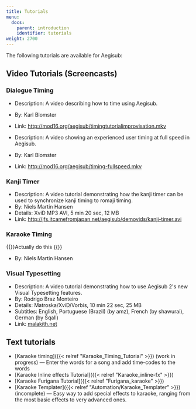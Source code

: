 ```yaml
---
title: Tutorials
menu:
  docs:
    parent: introduction
    identifier: tutorials
weight: 2700
---
```


The following tutorials are available for Aegisub:

## Video Tutorials (Screencasts)

### Dialogue Timing

- Description: A video describing how to time using Aegisub.

- By: Karl Blomster

- Link: <http://mod16.org/aegisub/timingtutorialimprovisation.mkv>

- Description: A video showing an experienced user timing at full speed in Aegisub.

- By: Karl Blomster

- Link: <http://mod16.org/aegisub/timing-fullspeed.mkv>

### Kanji Timer

- Description: A video tutorial demonstrating how the kanji timer can be used to synchronize kanji timing to romaji timing.
- By: Niels Martin Hansen
- Details: XviD MP3 AVI, 5 min 20 sec, 12 MB
- Link: <http://jfs.itcamefromjapan.net/aegisub/demovids/kanji-timer.avi>

### Karaoke Timing

{{<todo>}}Actually do this {{</todo>}}

- By: Niels Martin Hansen

### Visual Typesetting

- Description: A video tutorial demonstrating how to use Aegisub 2's new Visual Typesetting features.
- By: Rodrigo Braz Monteiro
- Details: Matroska/XviD/Vorbis, 10 min 22 sec, 25 MB
- Subtitles: English, Portuguese (Brazil) (by amz), French (by shawurai), German (by Sqall)
- Link: [malakith.net](http://www.malakith.net/amz/blah/screencast/%5bAegisub%5d_Visual_Typesetting_Tutorial_%5b8B24834E%5d.mkv)

## Text tutorials

- \[Karaoke timing\]({{\< relref "Karaoke_Timing_Tutorial" >}}) (work in progress) — Enter the words for a song and add time-codes to the words
- \[Karaoke Inline effects Tutorial\]({{\< relref "Karaoke_inline-fx" >}})
- \[Karaoke Furigana Tutorial\]({{\< relref "Furigana_karaoke" >}})
- \[Karaoke Templater\]({{\< relref "Automation/Karaoke_Templater" >}}) (incomplete) — Easy way to add special effects to karaoke, ranging from the most basic effects to very advanced ones.
